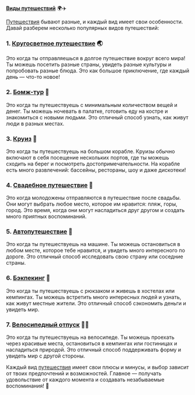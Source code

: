 **[Виды путешествий](types.md)** 🌍✈️

[Путешествия](travel.md) бывают разные, и каждый вид имеет свои особенности. Давай разберем несколько популярных видов путешествий:

### 1. **[Кругосветное путешествие](world.md)** 🌏

Это когда ты отправляешься в долгое путешествие вокруг всего мира! Ты можешь посетить разные страны, увидеть разные культуры и попробовать разные блюда. Это как большое приключение, где каждый день — что-то новое!

### 2. **[Бомж-тур](bomj.md)** 🎒

Это когда ты путешествуешь с минимальным количеством вещей и денег. Ты можешь ночевать в палатке, готовить еду на костре и знакомиться с новыми людьми. Это отличный способ узнать, как живут люди в разных местах.

### 3. **[Круиз](cruise.md)** 🚢

Это когда ты путешествуешь на большом корабле. Круизы обычно включают в себя посещение нескольких портов, где ты можешь сходить на берег и посмотреть достопримечательности. На корабле есть много развлечений: бассейны, рестораны, шоу и даже дискотеки!

### 4. **[Свадебное путешествие](merriage.md)** 💑

Это когда молодожены отправляются в путешествие после свадьбы. Они могут выбрать любое место, которое им нравится: пляж, горы, город. Это время, когда они могут насладиться друг другом и создать много приятных воспоминаний.

### 5. **[Автопутешествие](autotravel.md)** 🚗

Это когда ты путешествуешь на машине. Ты можешь остановиться в любом месте, которое тебе нравится, и увидеть много интересного по дороге. Это отличный способ исследовать свою страну или соседние страны.

### 6. **[Бэкпекинг](backpacking.md)** 🎒

Это когда ты путешествуешь с рюкзаком и живешь в хостелах или кемпингах. Ты можешь встретить много интересных людей и узнать, как живут местные жители. Это отличный способ сэкономить деньги и увидеть мир.

### 7. **[Велосипедный отпуск](velotravel.md)** 🚴‍♂️

Это когда ты путешествуешь на велосипеде. Ты можешь проехать через красивые места, остановиться в кемпингах или гостиницах и насладиться природой. Это отличный способ поддерживать форму и увидеть мир с другой стороны.

Каждый вид [путешествия](travel.md) имеет свои плюсы и минусы, и выбор зависит от твоих предпочтений и возможностей. Главное — получать удовольствие от каждого момента и создавать незабываемые воспоминания! 🌟